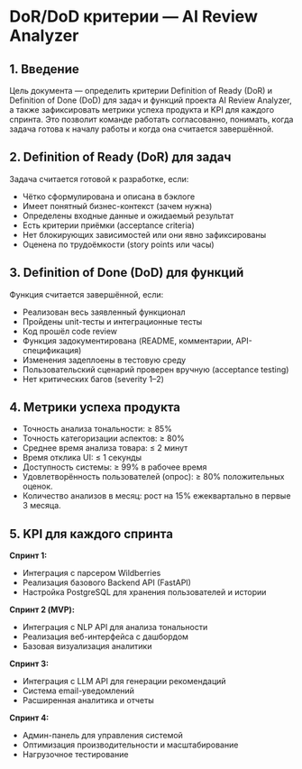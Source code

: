 # DoR/DoD критерии — AI Review Analyzer

## 1. Введение
Цель документа — определить критерии Definition of Ready (DoR) и Definition of Done (DoD) для задач и функций проекта AI Review Analyzer, а также зафиксировать метрики успеха продукта и KPI для каждого спринта.
Это позволит команде работать согласованно, понимать, когда задача готова к началу работы и когда она считается завершённой.

## 2. Definition of Ready (DoR) для задач
Задача считается готовой к разработке, если:

- Чётко сформулирована и описана в бэклоге
- Имеет понятный бизнес-контекст (зачем нужна)
- Определены входные данные и ожидаемый результат
- Есть критерии приёмки (acceptance criteria)
- Нет блокирующих зависимостей или они явно зафиксированы
- Оценена по трудоёмкости (story points или часы)


## 3. Definition of Done (DoD) для функций
Функция считается завершённой, если:

- Реализован весь заявленный функционал
- Пройдены unit-тесты и интеграционные тесты
- Код прошёл code review
- Функция задокументирована (README, комментарии, API-спецификация)
- Изменения задеплоены в тестовую среду
- Пользовательский сценарий проверен вручную (acceptance testing)
- Нет критических багов (severity 1–2)


## 4. Метрики успеха продукта
- Точность анализа тональности: ≥ 85%
- Точность категоризации аспектов: ≥ 80%
- Среднее время анализа товара: ≤ 2 минут
- Время отклика UI: ≤ 1 секунды
- Доступность системы: ≥ 99% в рабочее время
- Удовлетворённость пользователей (опрос): ≥ 80% положительных оценок.
- Количество анализов в месяц: рост на 15% ежеквартально в первые 3 месяца.

## 5. KPI для каждого спринта

**Спринт 1:**
- Интеграция с парсером Wildberries
- Реализация базового Backend API (FastAPI)
- Настройка PostgreSQL для хранения пользователей и истории

**Спринт 2 (MVP):**
- Интеграция с NLP API для анализа тональности
- Реализация веб-интерфейса с дашбордом
- Базовая визуализация аналитики

**Спринт 3:**
- Интеграция с LLM API для генерации рекомендаций
- Система email-уведомлений
- Расширенная аналитика и отчеты

**Спринт 4:**
- Админ-панель для управления системой
- Оптимизация производительности и масштабирование
- Нагрузочное тестирование
